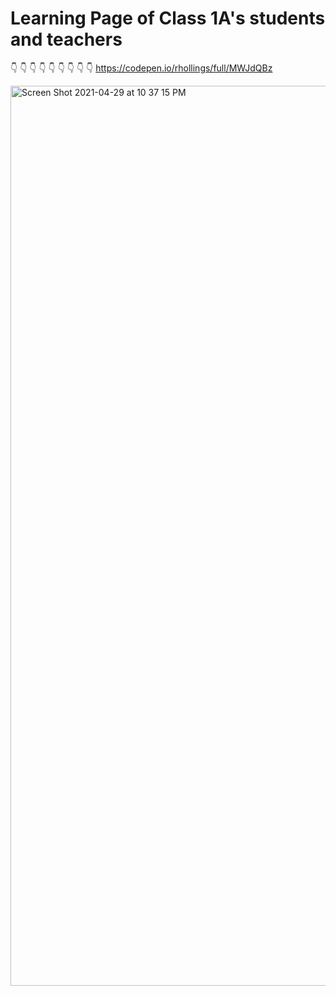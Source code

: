 # Learning Page of Class 1A's students and teachers

👇 👇 👇 👇 👇 👇 👇 👇 👇 
https://codepen.io/rhollings/full/MWJdQBz 
 
<img width="1440" alt="Screen Shot 2021-04-29 at 10 37 15 PM" src="https://user-images.githubusercontent.com/75183667/116615458-9dc48a00-a93b-11eb-8a98-6d35c284296b.png">
